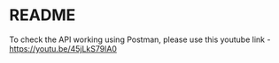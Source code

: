 # README

To check the API working using Postman, please use this youtube link - https://youtu.be/45jLkS79lA0 
